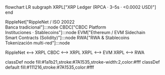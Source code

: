 flowchart LR
  subgraph XRPL["XRP Ledger (RPCA · 3–5s · <0.0002 USD)"]
  end

  RippleNet["RippleNet / ISO 20022<br/>Banca tradicional"]:::node
  CBDC["CBDC Platform<br/>Instituciones · Stablecoins"]:::node
  EVM["Ethereum / EVM Sidechain<br/>Smart Contracts (Solidity)"]:::node
  RWA["RWA & Stablecoins<br/>Tokenización multi-red"]:::node

  RippleNet <--> XRPL
  CBDC <--> XRPL
  XRPL <--> EVM
  XRPL <--> RWA

  classDef node fill:#1a1b21,stroke:#7A1535,stroke-width:2,color:#fff
  classDef default fill:#111216,stroke:#7A1535,color:#fff

